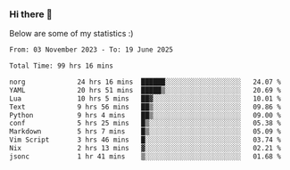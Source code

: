### Hi there 👋
Below are some of my statistics :)

<!--START_SECTION:waka-->

```txt
From: 03 November 2023 - To: 19 June 2025

Total Time: 99 hrs 16 mins

norg             24 hrs 16 mins  ██████░░░░░░░░░░░░░░░░░░░   24.07 %
YAML             20 hrs 51 mins  █████▒░░░░░░░░░░░░░░░░░░░   20.69 %
Lua              10 hrs 5 mins   ██▓░░░░░░░░░░░░░░░░░░░░░░   10.01 %
Text             9 hrs 56 mins   ██▒░░░░░░░░░░░░░░░░░░░░░░   09.86 %
Python           9 hrs 4 mins    ██▒░░░░░░░░░░░░░░░░░░░░░░   09.00 %
conf             5 hrs 25 mins   █▒░░░░░░░░░░░░░░░░░░░░░░░   05.38 %
Markdown         5 hrs 7 mins    █▒░░░░░░░░░░░░░░░░░░░░░░░   05.09 %
Vim Script       3 hrs 46 mins   █░░░░░░░░░░░░░░░░░░░░░░░░   03.74 %
Nix              2 hrs 13 mins   ▓░░░░░░░░░░░░░░░░░░░░░░░░   02.21 %
jsonc            1 hr 41 mins    ▒░░░░░░░░░░░░░░░░░░░░░░░░   01.68 %
```

<!--END_SECTION:waka-->

<!--
**KlapenHz/KlapenHz** is a ✨ _special_ ✨ repository because its `README.md` (this file) appears on your GitHub profile.

Here are some ideas to get you started:

- 🔭 I’m currently working on ...
- 🌱 I’m currently learning ...
- 👯 I’m looking to collaborate on ...
- 🤔 I’m looking for help with ...
- 💬 Ask me about ...
- 📫 How to reach me: ...
- 😄 Pronouns: ...
- ⚡ Fun fact: ...
-->
